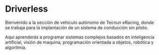 # Driverless
Bienvenido a la sección de vehículo autónomo de Tecnun eRacing, donde se 
trabaja para la implantación de un sistema de conducción sin piloto.

Aqui aprenderás a programar sistemas complejos basados en inteligencia artificial, 
visión de maquina, programación orientada a objetos, robótica y algoritmia.